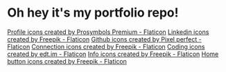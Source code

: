 # Oh hey it's my portfolio repo!

<a href="https://www.flaticon.com/free-icons/profile" title="profile icons">Profile icons created by Prosymbols Premium - Flaticon</a>
<a href="https://www.flaticon.com/free-icons/linkedin" title="linkedin icons">Linkedin icons created by Freepik - Flaticon</a>
<a href="https://www.flaticon.com/free-icons/github" title="github icons">Github icons created by Pixel perfect - Flaticon</a>
<a href="https://www.flaticon.com/free-icons/connection" title="connection icons">Connection icons created by Freepik - Flaticon</a>
<a href="https://www.flaticon.com/free-icons/coding" title="coding icons">Coding icons created by edt.im - Flaticon</a>
<a href="https://www.flaticon.com/free-icons/info" title="info icons">Info icons created by Freepik - Flaticon</a>
<a href="https://www.flaticon.com/free-icons/home-button" title="home button icons">Home button icons created by Freepik - Flaticon</a>
